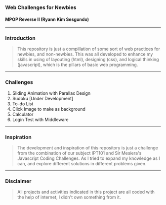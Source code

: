 ### Web Challenges for Newbies
#### MPOP Reverse II (Ryann Kim Sesgundo)

---
### Introduction
> This repository is just a compillation of some sort of web practices for newbies, and non-newbies. This was all developed to enhance my skills in using of layouting (html), designing (css), and logical thinking (javascript), which is the pillars of basic web programming.

---
### Challenges
1. Sliding Animation with Parallax Design
2. Sudoku [Under Development]
3. To-do List
4. Click Image to make as background
5. Calculator
6. Login Test with Middleware

---
### Inspiration
> The development and inspiration of this repository is just a challenge from the combination of our subject IPT101 and Sir Mesiera's Javascript Coding Challenges. As I tried to expand my knowledge as I can, and explore different solutions in different problems given.

---
### Disclaimer
> All projects and activities indicated in this project are all coded with the help of internet, I didn't own something from it.

